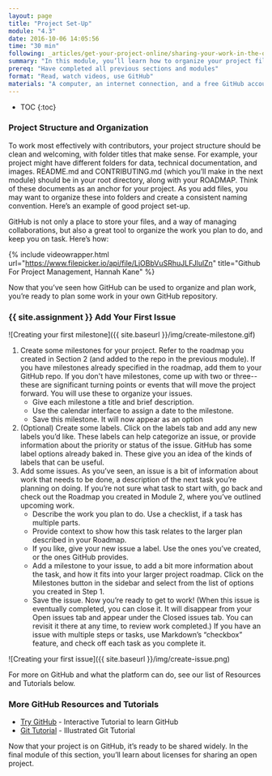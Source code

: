 ```yaml
---
layout: page
title: "Project Set-Up"
module: "4.3"
date: 2016-10-06 14:05:56
time: "30 min"
following: _articles/get-your-project-online/sharing-your-work-in-the-open.md
summary: "In this module, you’ll learn how to organize your project files so they are easy for newcomers to navigate. You’ll also create your very first GitHub issue!"
prereq: "Have completed all previous sections and modules"
format: "Read, watch videos, use GitHub"
materials: "A computer, an internet connection, and a free GitHub account"
---
```

* TOC
{:toc}

### Project Structure and Organization

To work most effectively with contributors, your project structure should be clean and welcoming, with folder titles that make sense. For example, your project might have different folders for data, technical documentation, and images. README.md and CONTRIBUTING.md (which you’ll make in the next module) should be in your root directory, along with your ROADMAP. Think of these documents as an anchor for your project. As you add files, you may want to organize these into folders and create a consistent naming convention. Here’s an example of good project set-up.

GitHub is not only a place to store your files, and a way of managing collaborations, but also a great tool to organize the work you plan to do, and keep you on task. Here’s how:

<!--- Add examples here! --->

{% include videowrapper.html
  url="https://www.filepicker.io/api/file/LjOBbVuSRhuJLFJlulZn"
  title="Github For Project Management, Hannah Kane" %}

Now that you’ve seen how GitHub can be used to organize and plan work, you’re ready to plan some work in your own GitHub repository.

### {{ site.assignment }} Add Your First Issue

![Creating your first milestone]({{ site.baseurl }}/img/create-milestone.gif)

1.  Create some milestones for your project. Refer to the roadmap you created in Section 2 (and added to the repo in the previous module). If you have milestones already specified in the roadmap, add them to your GitHub repo. If you don't have milestones, come up with two or three-- these are significant turning points or events that will move the project forward. You will use these to organize your issues.
    *  Give each milestone a title and brief description.
    *  Use the calendar interface to assign a date to the milestone.
    *  Save this milestone. It will now appear as an option
2.  (Optional) Create some labels. Click on the labels tab and add any new labels you’d like. These labels can help categorize an issue, or provide information about the priority or status of the issue. GitHub has some label options already baked in. These give you an idea of the kinds of labels that can be useful.
3.  Add some issues. As you’ve seen, an issue is a bit of information about work that needs to be done, a description of the next task you’re planning on doing. If you’re not sure what task to start with, go back and check out the Roadmap you created in Module 2, where you’ve outlined upcoming work.
    * Describe the work you plan to do. Use a checklist, if a task has multiple parts.
    * Provide context to show how this task relates to the larger plan described in your Roadmap.
    * If you like, give your new issue a label. Use the ones you’ve created, or the ones GitHub provides.
    * Add a milestone to your issue, to add a bit more information about the task, and how it fits into your larger project roadmap. Click on the Milestones button in the sidebar and select from the list of options you created in Step 1\.
    * Save the issue. Now you’re ready to get to work! (When this issue is eventually completed, you can close it. It will disappear from your Open issues tab and appear under the Closed issues tab. You can revisit it there at any time, to review work completed.) If you have an issue with multiple steps or tasks, use Markdown’s “checkbox” feature, and check off each task as you complete it.

![Creating your first issue]({{ site.baseurl }}/img/create-issue.png)

For more on GitHub and what the platform can do, see our list of Resources and Tutorials below.

### More GitHub Resources and Tutorials

- [Try GitHub](https://try.github.io) - Interactive Tutorial to learn GitHub
- [Git Tutorial](https://www.atlassian.com/git/tutorials/) - Illustrated Git Tutorial

Now that your project is on GitHub, it’s ready to be shared widely. In the final module of this section, you’ll learn about licenses for sharing an open project.
